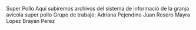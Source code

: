 Super Pollo
Aqui subiremos archivos del sistema de informació  de la granja avicola super pollo
Grupo de trabajo: 
Adriana Pejendino
Juan Rosero
Mayra Lopez
Brayan Perez
